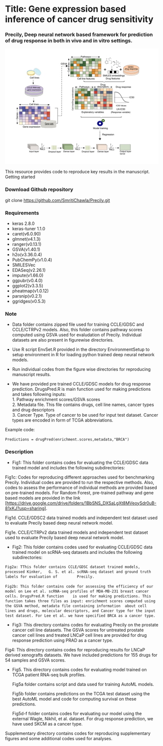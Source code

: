 
<H1> Title: Gene expression based inference of cancer drug sensitivity </H1>

<H3> Precily, Deep neural network based framework for prediction of drug response in both in vivo and in vitro settings.</H3>

![Workflow](Workflow.png)

This resource provides code to reproduce key results in the manuscript.
Getting started

<H3>Download Github repository </H3>

   git clone https://github.com/SmritiChawla/Precily.git

<H3> Requirements </H3>

   * keras 2.8.0 
   * keras-tuner 1.1.0
   * caret(v6.0.90) 
   * glmnet(v4.1.3) 
   * ranger(v0.13.1) 
   * GSVA(v1.40.1)
   * h2o(v3.36.0.4)
   * PubChemPy(v1.0.4)
   * SMILESVec
   * EDASeq(v2.26.1)
   * impute(v1.66.0)
   * ggpubr(v0.4.0)
   * ggplot2(v3.3.5)
   * pheatmap(v1.0.12)
   * parsnip(v0.2.1)
   * ggridges(v0.5.3)
   
<H3>Note</H3>

* Data folder contains zipped file used for training CCLE/GDSC and CCLE/CTRPv2 models. Also, this folder contains pathway scores computed using GSVA used for evaludation of Precily. Individual datasets are also present in figurewise directories.

* Use R script EnvSet.R provided in the directory EnvironmentSetup to setup environment in R for loading python trained deep neural network models.

* Run individual codes from the figure wise directories for reproducing manuscript results.

* We have provided pre trained CCLE/GDSC models for drug response prediction. DrugsPred.R is main function used for making predictions and takes following inputs:
   <br>1. Pathway enrichment scores/GSVA scores
   <br>2. Metadata file. This file contains drugs, cell line names, cancer types and drug descriptors
   <br>3. Cancer Type. Type of cancer to be used for input test dataset. Cancer types are encoded in form of TCGA abbreviations. 
      
 Example code:
 
 ```Predictions = drugPred(enrichment.scores,metadata,"BRCA")```


<H3> Description </H3>

   * Fig1: This folder contains codes for evaluating the CCLE/GDSC data trained model and includes the following subdirectories: 

   Fig1c: Codes for reproducing different approaches used for benchmarking Precily. Individual codes are provided to run the respective methods. Also, codes to assess 
   the performance of individual methods are provided based on pre-trained models. For Random Forest, pre-trained pathway and gene based models are provided in the        link [https://drive.google.com/drive/folders/1BbSNS_DXSaLgXt8MVeoySdr0uB-81xKJ?usp=sharing]. 

   Fig1d. CCLE/GDSC2 data trained models and independent test dataset used to evaluate Precily based deep neural network model. 

   Fig1e. CCLE/CTRPv2 data trained models and independent test dataset used to evaluate Precily based deep neural network model.


   * Fig2: This folder contains codes used for evaluating CCLE/GDSC data trained model on scRNA-seq datasets and includes the following subdirectories:

    Fig2a: TThis folder contains CCLE/GDSC dataset trained models, processed Kinker,   G. S. et al. scRNA-seq dataset and ground truth labels for evaluation of         Precily.
    
    Fig2b: This folder contains code for assessing the efficiency of our model on Lee et al. scRNA-seq profiles of MDA-MB-231 breast cancer cells. DrugsPred.R function    is used for making predictions. This function takes three files as input: enrichment scores computed using the GSVA method, metadata file containing information  about cell lines and drugs, molecular descriptors, and Cancer type for the input test dataset. For Lee et al. we have specified BRCA as a cancer type.



* Fig3: This directory contains codes for evaluating Precily on the prostate cancer cell line datasets. The GSVA scores for untreated prostate cancer cell lines and treated LNCaP cell lines are provided for drug response prediction using PRAD as a cancer type. 

Fig4: This directory contains codes for reproducing results for LNCaP derived xenografts datasets. We have included predictions for 155 drugs for 54 samples and GSVA scores.


 * Fig5. This directory contains codes for evaluating model trained on TCGA patient RNA-seq bulk profiles.

   Fig5a folder contains script and data used for training AutoML models.

   Fig5b folder contains predictions on the TCGA test dataset using the best AutoML model and code for computing survival on these predictions.

   Fig5d-f folder contains codes for evaluating our model using the external Wagle, Nikhil, et al. dataset. For drug response prediction, we have used SKCM as a cancer    type.

Supplementary directory contains codes for reproducing supplementary figures and some additional codes used for analyses.
